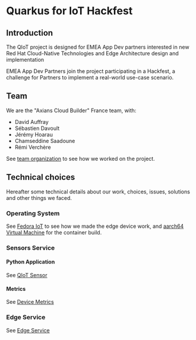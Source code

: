# Quarkus for IoT Hackfest

## Introduction

The QIoT project is designed for EMEA App Dev partners interested in new Red Hat Cloud-Native Technologies and Edge Architecture design and implementation

EMEA App Dev Partners join the project participating in a Hackfest, a challenge for Partners to implement a real-world use-case scenario.

## Team

We are the "Axians Cloud Builder" France team, with:

* David Auffray
* Sébastien Davoult
* Jérémy Hoarau
* Chamseddine Saadoune
* Rémi Verchère

See [team organization](organization.md) to see how we worked on the project.

## Technical choices

Hereafter some technical details about our work, choices, issues, solutions and other things we faced.

### Operating System

See [Fedora IoT](fedora-iot.md) to see how we made the edge device work, and [aarch64 Virtual Machine](aarch64-vm.md) for the container build.

### Sensors Service

#### Python Application

See [QIoT Sensor](qiot-sensor.md)

#### Metrics

See [Device Metrics](prometheus.md)

### Edge Service

See [Edge Service](edge-service.md)

